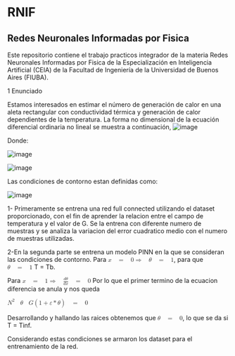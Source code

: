 # RNIF
## Redes Neuronales Informadas por Fisica
Este repositorio contiene el trabajo practicos integrador de la materia Redes Neuronales Informadas por Fisica de la Especialización en Inteligencia Artificial (CEIA) de la Facultad de Ingeniería de la Universidad de Buenos Aires (FIUBA).

1 Enunciado

Estamos interesados en estimar el número de generación de calor en una aleta rectangular con conductividad térmica y generación de calor dependientes de la temperatura. 
La forma no dimensional de la ecuación diferencial ordinaria no lineal se muestra a continuación,
![image](https://github.com/user-attachments/assets/10a0a35e-4560-405f-831a-0f250396cae4)

Donde:

![image](https://github.com/user-attachments/assets/f13c1a29-f5d0-4d9f-af44-82be31789092)

![image](https://github.com/user-attachments/assets/281ec5a0-dd31-4d96-974c-e412c0552471)

Las condiciones de contorno estan definidas como:

![image](https://github.com/user-attachments/assets/5069547b-9d84-4ef5-8ca0-6a5afbcd609f)

1- Primeramente se entrena una red full connected utilizando el dataset proporcionado, con el fin de aprender la relacion entre el campo de temperatura y el valor de G. Se la entrena con diferente numero de muestras y se analiza la variacion del error cuadratico medio con el numero de muestras utilizadas.


2-En la segunda parte se entrena un modelo PINN en la que se consideran las condiciones de contorno.
  Para <math xmlns="http://www.w3.org/1998/Math/MathML"><mi>x</mi><mo>&#xA0;</mo><mo>=</mo><mo>&#xA0;</mo><mn>0</mn><mo>&#x21d2;</mo><mo>&#xA0;</mo><mi>&#x3b8;</mi><mo>&#xA0;</mo><mo>=</mo><mo>&#xA0;</mo><mn>1</mn></math>, para que <math xmlns="http://www.w3.org/1998/Math/MathML"><mi>&#x3b8;</mi><mo>&#xA0;</mo><mo>=</mo><mo>&#xA0;</mo><mn>1</mn></math> T = Tb.
 
 
 Para <math xmlns="http://www.w3.org/1998/Math/MathML"><mi>x</mi><mo>&#xA0;</mo><mo>=</mo><mo>&#xA0;</mo><mn>1</mn><mo>&#x21d2;</mo><mo>&#xA0;</mo><mfrac><mrow><mi>d</mi><mi>&#x3b8;</mi></mrow><mrow><mi>d</mi><mi>x</mi></mrow></mfrac><mo>&#xA0;</mo><mo>=</mo><mo>&#xA0;</mo><mn>0</mn></math>
 Por lo que el primer termino de la ecuacion diferencia se anula y nos queda 
 
 <math xmlns="http://www.w3.org/1998/Math/MathML"><msup><mi>N</mi><mn>2</mn></msup><mo>&#xA0;</mo><mi>&#x3b8;</mi><mo>&#xA0;</mo><mi>G</mi><mo>(</mo><mn>1</mn><mo>+</mo><mi>&#x3b5;</mi><mo>*</mo><mi>&#x3b8;</mi><mo>)</mo><mo>&#xA0;</mo><mo>=</mo><mo>&#xA0;</mo><mn>0</mn></math>

 Desarrollando y hallando las raices obtenemos que <math xmlns="http://www.w3.org/1998/Math/MathML"><mi>&#x3b8;</mi><mo>&#xA0;</mo><mo>=</mo><mo>&#xA0;</mo><mn>0</mn></math>, lo que se da si T = Tinf.

Considerando estas condiciones se armaron los dataset para el entrenamiento de la red.
